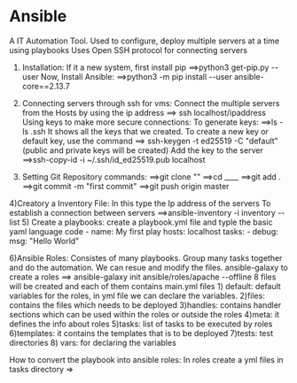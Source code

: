 # Ansible

A IT Automation Tool.
Used to configure, deploy multiple servers at a time using playbooks
Uses Open SSH protocol for connecting servers

1) Installation:
     If it a new system, first install pip
          ==>python3 get-pip.py --user
   Now, Install Ansible:
          ==>python3 -m pip install --user ansible-core==2.13.7
2) Connecting servers through ssh for vms:
     Connect the multiple servers from the Hosts by using the ip address
          ==> ssh localhost/ipaddress
     Using keys to make more secure connections:
        To generate keys:
         ==>ls -ls .ssh
              It shows all the keys that we created. To create a new key or default key, use the command
         ==> ssh-keygen -t ed25519 -C "default"
              (public and private keys will be created)
         Add the key to the server
         ==>ssh-copy-id -i ~/.ssh/id_ed25519.pub localhost

3) Setting Git Repository commands:
    ==>git clone ""
    ==>cd ____
    ==>git add .
    ==>git commit -m "first commit"
    ==>git push origin master

4)Creatory a Inventory File:
    In this type the Ip address of the servers
    To establish a connection between servers
       ==>ansible-inventory -i inventory --list
5) Create a playbooks:
        create a playbook.yml file and typle the basic yaml language code
        - name: My first play
          hosts: localhost
          tasks:
             - debug:
                 msg: "Hello World"


6)Ansible Roles:
    Consistes of many playbooks. Group many tasks together and do the automation.
    We can resue and modify the files.
    ansible-galaxy to create a roles
       ==> ansible-galaxy init ansible/roles/apache --offline
    8 files will be created and each of them contains main.yml files
      1) default: default variables for the roles, in yml file we can declare the variables.
      2)files: contains the files which needs to be deployed
      3)handles: contains handler sections which can be used within the roles or outside the roles
      4)meta: it defines the info about roles
      5)tasks: list of tasks to be executed by roles
      6)templates: it contains the templates that is to be deployed 
      7)tests: test directories
      8) vars: for declaring the variables 

How to convert the playbook into ansible roles: 
   In roles create a yml files in tasks directory
      =>
              
    
     
   
   
